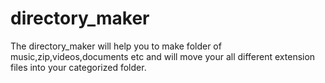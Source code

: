 # directory_maker
The directory_maker will help you to make folder of music,zip,videos,documents etc  and will move your all different extension files
into your categorized folder.
